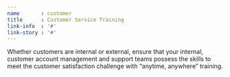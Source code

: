 ```yaml
---
name       : customer
title      : Customer Service Training
link-info  : '#'
link-story : '#'
---
```

Whether customers are internal or external, ensure that your internal, customer account management and support teams possess the skills to meet the customer satisfaction challenge with “anytime, anywhere” training.
